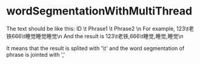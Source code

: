 # wordSegmentationWithMultiThread
The text should be like this: ID \t Phrase1 \t Phrase2 \n
For example, 123\t老铁666\t睡觉睡觉睡觉\n
And the result is 123\t老铁,666\t睡觉,睡觉,睡觉\n

It means that the result is splited with '\t' and the word segmentation of phrase is jointed with ','
